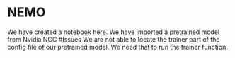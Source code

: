 # NEMO
We have created a notebook here.
We have imported a pretrained model from Nvidia NGC
#Issues
  We are not able to locate the trainer part of the config file of our pretrained model.
  We need that to run the trainer function.

